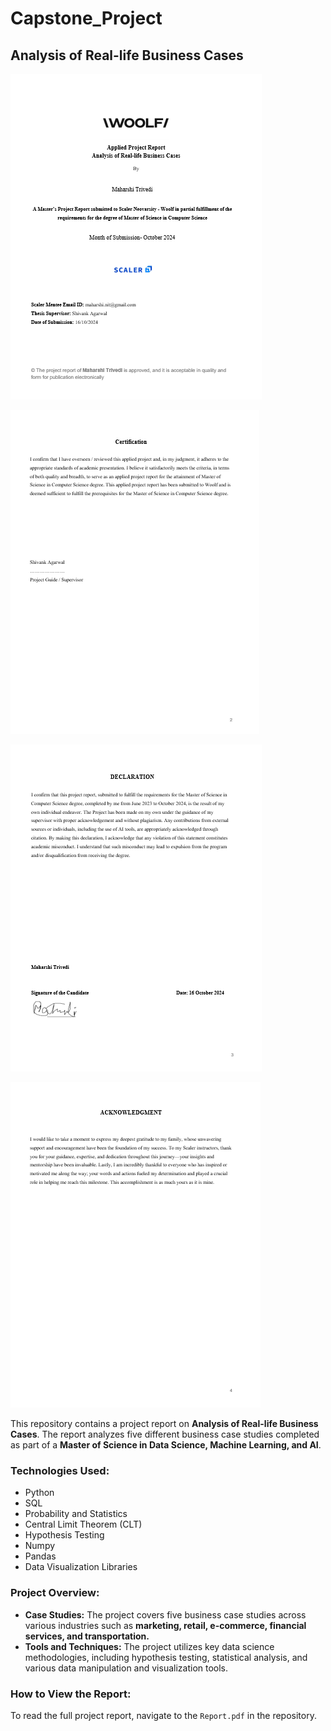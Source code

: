 # Capstone_Project

## Analysis of Real-life Business Cases

![Project Screenshot](https://github.com/MaharshiDSML/Capstone_Project/blob/main/Capture.PNG)

![Project Screenshot](https://github.com/MaharshiDSML/Capstone_Project/blob/main/Capture1.PNG)

![Project Screenshot](https://github.com/MaharshiDSML/Capstone_Project/blob/main/Capture2.PNG)

![Project Screenshot](https://github.com/MaharshiDSML/Capstone_Project/blob/main/Capture3.PNG)


This repository contains a project report on **Analysis of Real-life Business Cases**. The report analyzes five different business case studies completed as part of a **Master of Science in Data Science, Machine Learning, and AI**.

### Technologies Used:
- Python
- SQL
- Probability and Statistics
- Central Limit Theorem (CLT)
- Hypothesis Testing
- Numpy
- Pandas
- Data Visualization Libraries

### Project Overview:
- **Case Studies:** The project covers five business case studies across various industries such as **marketing, retail, e-commerce, financial services, and transportation.**
- **Tools and Techniques:** The project utilizes key data science methodologies, including hypothesis testing, statistical analysis, and various data manipulation and visualization tools.

### How to View the Report:
To read the full project report, navigate to the `Report.pdf` in the repository.
